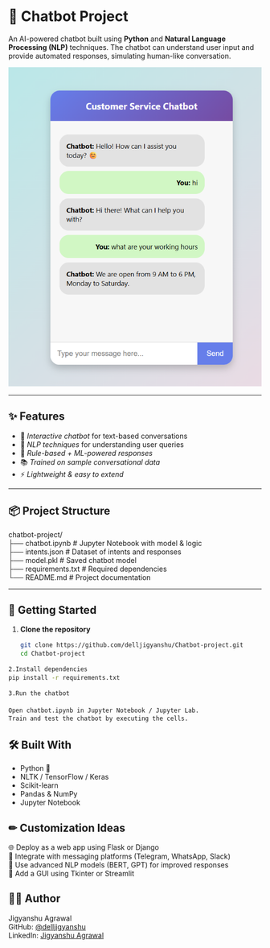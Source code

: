 # 🤖 Chatbot Project  

An AI-powered chatbot built using **Python** and **Natural Language Processing (NLP)** techniques. The chatbot can understand user input and provide automated responses, simulating human-like conversation.  

![Screenshot](screenshot5.png)  

---

## ✨ Features  

- 💬 *Interactive chatbot* for text-based conversations  <br/>
- 🧠 *NLP techniques* for understanding user queries  <br/>
- 🔄 *Rule-based + ML-powered responses*  <br/>
- 📚 *Trained on sample conversational data*  <br/>
- ⚡ *Lightweight & easy to extend*  <br/>

---

## 📦 Project Structure  

chatbot-project/ <br/>
├── chatbot.ipynb # Jupyter Notebook with model & logic<br/>
├── intents.json # Dataset of intents and responses<br/>
├── model.pkl # Saved chatbot model<br/>
├── requirements.txt # Required dependencies <br/>
└── README.md # Project documentation <br/>


---

## 🚀 Getting Started  

1. **Clone the repository**  
   ```bash
   git clone https://github.com/delljigyanshu/Chatbot-project.git
   cd Chatbot-project
   ```
   
```bash
2.Install dependencies
pip install -r requirements.txt
```

```bash
3.Run the chatbot

Open chatbot.ipynb in Jupyter Notebook / Jupyter Lab.
Train and test the chatbot by executing the cells.
```

## 🛠 Built With

- Python 🐍 <br/>
- NLTK / TensorFlow / Keras <br/>
- Scikit-learn <br/>
- Pandas & NumPy <br/>
- Jupyter Notebook <br/>

## ✏ Customization Ideas

🌐 Deploy as a web app using Flask or Django <br/>
💬 Integrate with messaging platforms (Telegram, WhatsApp, Slack) <br/>
🧠 Use advanced NLP models (BERT, GPT) for improved responses <br/>
🎨 Add a GUI using Tkinter or Streamlit <br/>

## 🙋‍♂ Author

Jigyanshu Agrawal <br/>
GitHub: [@delljigyanshu](https://github.com/delljigyanshu/Chatbot-project) <br/>
LinkedIn: [Jigyanshu Agrawal](https://www.linkedin.com/in/jigyanshu-agrawal?utm_source=share&utm_campaign=share_via&utm_content=profile&utm_medium=android_app )


